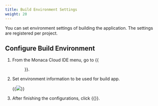 ```yaml
---
title: Build Environment Settings
weight: 20
---
```


You can set environment settings of building the application.
The settings are registered per project.

##  Configure Build Environment

1.  From the Monaca Cloud IDE menu, go to {{<menu menu1="Build" menu2="Build Environment Settings">}}.

2.  Set environment information to be used for build app.
        
    {{<img src="/images/build/environment_setting/setting_env_en.png">}}

3.   After finishing the configurations, click {{<guilabel name="Save">}}.